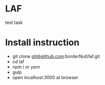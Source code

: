 # LAF
test task

# Install instruction

* git clone git@github.com:borderNull/laf.git
* cd laf
* npm i or yarn
* gulp
* open localhost:3000 at browser 